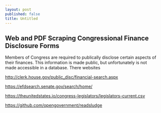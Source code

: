 ```yaml
---
layout: post
published: false
title: Untitled
---
```

## Web and PDF Scraping Congressional Finance Disclosure Forms 

Members of Congress are required to publically disclose certain aspects of their finances. This information is made public, but unfortunately is not made accessible in a database. There websites 


http://clerk.house.gov/public_disc/financial-search.aspx


https://efdsearch.senate.gov/search/home/


https://theunitedstates.io/congress-legislators/legislators-current.csv


https://github.com/opengovernment/readsludge



